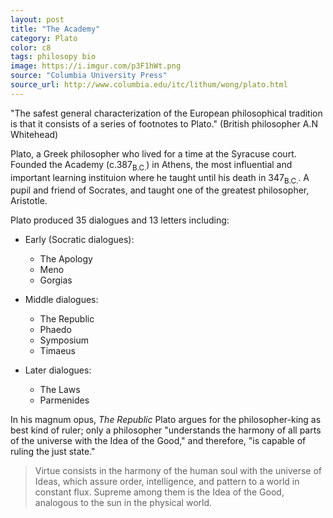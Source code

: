 ```yaml
---
layout: post
title: "The Academy"
category: Plato
color: c8
tags: philosopy bio
image: https://i.imgur.com/p3F1hWt.png
source: "Columbia University Press"
source_url: http://www.columbia.edu/itc/lithum/wong/plato.html
---
```


"The safest general characterization of the European philosophical tradition is that it consists of a series of footnotes to Plato." (British philosopher A.N Whitehead)
<!--more-->

Plato, a Greek philosopher who lived for a time at the Syracuse court. Founded the Academy (c.387<sub>B.C.</sub>) in Athens, the most influential and important learning instituion where he taught until his death in 347<sub>B.C.</sub>. A pupil and friend of Socrates, and taught one of the greatest philosopher, Aristotle.

Plato produced 35 dialogues and 13 letters including:

- Early (Socratic dialogues):
  - The Apology
  - Meno
  - Gorgias

- Middle dialogues:
  - The Republic
  - Phaedo
  - Symposium
  - Timaeus

- Later dialogues:
  - The Laws
  - Parmenides

In his magnum opus, <cite>The Republic</cite> Plato argues for the philosopher-king as best kind of ruler;
only a philosopher "understands the harmony of all parts of the universe with the Idea of the Good,"
and therefore, "is capable of ruling the just state."

> Virtue consists in the harmony of the human soul with the universe of Ideas, which assure order, intelligence, and pattern to a world in constant flux. Supreme among them is the Idea of the Good, analogous to the sun in the physical world.
